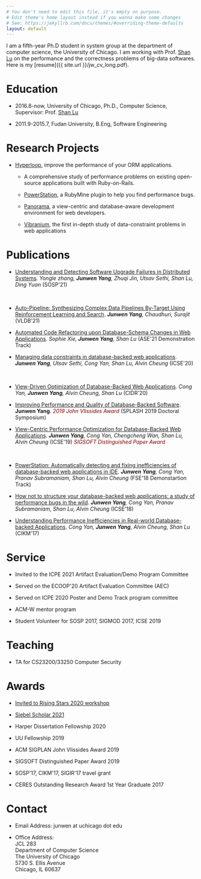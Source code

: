 ```yaml
---
# You don't need to edit this file, it's empty on purpose.
# Edit theme's home layout instead if you wanna make some changes
# See: https://jekyllrb.com/docs/themes/#overriding-theme-defaults
layout: default 
---
```



I am a fifth-year Ph.D student in system group at the department of computer science, the University of Chicago. I am working with Prof. [Shan Lu](http://people.cs.uchicago.edu/~shanlu) on the performance and the correctness problems of
big-data softwares. Here is my [resume]({{ site.url }}/jw_cv_long.pdf).

# Education
- 2016.8-now, University of Chicago, Ph.D., Computer Science, Supervisor: Prof. [Shan Lu](http://people.cs.uchicago.edu/~shanlu)

- 2011.9-2015.7, Fudan University, B.Eng, Software Engineering

# Research Projects

- [Hyperloop](http://hyperloop.cs.uchicago.edu), improve the performance of your ORM applications.

   - A comprehensive study of performance problems on existing open-source applications built with Ruby-on-Rails.
   
   - [PowerStation](http://hyperloop.cs.uchicago.edu/powerstation), a RubyMine plugin to help you find performance bugs.
   
   - [Panorama](https://hyperloop-rails.github.io/panorama/), a view-centric and database-aware development environment for web developers.
   
   - [Vibranium](https://hyperloop-rails.github.io/vibranium/), the first in-depth study of data-constraint problems in web applications
   
<!-- @article{yangauto,
  title={Auto-Pipeline: Synthesizing Complex Data Pipelines By-Target Using Reinforcement Learning and Search},
  author={Yang, Junwen and He, Yeye and Chaudhuri, Surajit},
  year={2021},
  publisher={VLDB Endowment}
}

@inproceedings{yangsosp,
  title={Understanding and Detecting Software Upgrade Failures in Distributed Systems},
  author={Zhang, Yongle and Yang, Junwen and Jin, Zhuqi and Sethi, Utsav and Lu Shan and Yuan, Ding},
  booktitle={Proceedings of the 2013 9th Joint Meeting on Foundations of Software Engineering},
  pages={125--135},
  year={2013}
} -->
# Publications

- [Understanding and Detecting Software Upgrade Failures in Distributed Systems](#). *Yongle zhang, **Junwen Yang**, Zhuqi Jin, Utsav Sethi, Shan Lu, Ding Yuan* (SOSP'21)

<span style="max-width:30px"> 
          <img src="./red.jpg" alt="" style="max-width:80px"> <img src="./green.jpg" alt="" style="max-width:80px">
</span>  

- [Auto-Pipeline: Synthesizing Complex Data Pipelines By-Target Using Reinforcement Learning and Search](#). ***Junwen Yang**, Chaudhuri, Surajit* (VLDB'21)

- [Automated Code Refactoring upon Database-Schema Changes in Web Applications](#). *Sophie Xie, **Junwen Yang**, Shan Lu* (ASE'21 Demonstration Track)

- [Managing data constraints in database-backed web applications](https://hyperloop-rails.github.io/278.pdf). ***Junwen Yang**, Utsav Sethi, Cong Yan, Shan Lu, Alvin Cheung* (ICSE'20)

<span style="max-width:30px"> 
          <img src="./red.jpg" alt="" style="max-width:80px"> <img src="./green.jpg" alt="" style="max-width:80px">
</span>  

- [View-Driven Optimization of Database-Backed Web Applications](https://homes.cs.washington.edu/~congy/view-driven.pdf). *Cong Yan, **Junwen Yang**, Alvin Cheung, Shan Lu* (CIDR'20)

- [Improving Performance and Quality of Database-Backed Software](./research_plan_splash_syposium.pdf). **Junwen Yang**.  <i class='fas fa-medal' style='font-size:24px;color:red'></i> <font color="maroon"><i>2019 John Vlissides Award</i></font>   (SPLASH 2019 Doctoral Symposium)

- [View-Centric Performance Optimization for Database-Backed Web Applications](#). ***Junwen Yang**, Cong Yan, Chengcheng Wan, Shan Lu, Alvin Cheung* (ICSE'19)  <i class='fas fa-medal' style='font-size:24px;color:red'></i> <font color="maroon"><i>SIGSOFT Distinguished Paper Award</i></font>

<span style="max-width:30px"> 
           <img src="./red.jpg" alt="" style="max-width:80px"> <img src="./green.jpg" alt="" style="max-width:80px">
</span>  

- [PowerStation: Automatically detecting and fixing inefficiencies of database-backed web applications in IDE](https://hyperloop-rails.github.io/powerstation.
). ***Junwen Yang**, Cong Yan, Pranav Subramaniam, Shan Lu, Alvin Cheung* (FSE'18 Demonstartion Track)

- [How not to structure your database-backed web applications: a study of performance bugs in the wild](https://hyperloop-rails.github.io/220-HowNotStructure.pdf). ***Junwen Yang**, Cong Yan, Pranav Subramaniam, Shan Lu, Alvin Cheung* (ICSE'18)
   
- [Understanding Performance Inefficiencies in Real-world Database-backed Applications](https://hyperloop-rails.github.io/study_db.pdf). *Cong Yan, **Junwen Yang**, Alvin Cheung, Shan Lu* (CIKM'17)


# Service

- Invited to  the ICPE 2021 Artifact Evaluation/Demo Program Committee 

- Served on the ECOOP'20 Artifact Evaluation Committee (AEC)

- Served on ICPE 2020 Poster and Demo Track program committee

- ACM-W mentor program

- Student Volunteer for SOSP 2017, SIGMOD 2017, ICSE 2019

# Teaching

- TA for CS23200/33250 Computer Security

# Awards

- [Invited to Rising Stars 2020 workshop](https://eecs.berkeley.edu/rising-stars-2020/)

- [Siebel Scholar 2021](https://www.siebelscholars.com/scholar-profile/1992/) 

- Harper Dissertation Fellowship 2020

- UU Fellowship 2019

- ACM SIGPLAN John Vlissides Award 2019

- SIGSOFT Distinguished Paper Award 2019

- SOSP'17, CIKM'17, SIGIR'17 travel grant

- CERES Outstanding Research Award 1st Year Graduate 2017

# Contact

- Email Address: junwen at uchicago dot edu

- Office Address: <br/>
   JCL 283 <br/>
   Department of Computer Science <br/>
   The University of Chicago <br/>
   5730 S. Ellis Avenue <br/>
   Chicago, IL 60637 <br/>

